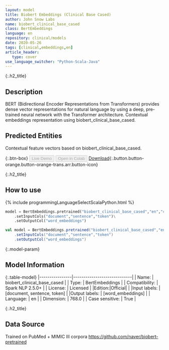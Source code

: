 ```yaml
---
layout: model
title: Biobert Embeddings (Clinical Base Cased)
author: John Snow Labs
name: biobert_clinical_base_cased
class: BertEmbeddings
language: en
repository: clinical/models
date: 2020-05-26
tags: [clinical,embeddings,en]
article_header:
   type: cover
use_language_switcher: "Python-Scala-Java"
---
```


{:.h2_title}
## Description
BERT (Bidirectional Encoder Representations from Transformers) provides dense vector representations for natural language by using a deep, pre-trained neural network with the Transformer architecture.
Contextual embeddings representation using biobert_clinical_base_cased.

## Predicted Entities 
Contextual feature vectors based on biobert_clinical_base_cased.

{:.btn-box}
<button class="button button-orange" disabled>Live Demo</button>
<button class="button button-orange" disabled>Open in Colab</button>
[Download](https://s3.amazonaws.com/auxdata.johnsnowlabs.com/clinical/models/biobert_clinical_base_cased_en_2.5.0_2.4_1590489819943.zip){:.button.button-orange.button-orange-trans.arr.button-icon}

{:.h2_title}
## How to use 
<div class="tabs-box" markdown="1">

{% include programmingLanguageSelectScalaPython.html %}

```python
model = BertEmbeddings.pretrained("biobert_clinical_base_cased","en","clinical/models")\
	.setInputCols("document","sentence","token")\
	.setOutputCol("word_embeddings")
```

```scala
val model = BertEmbeddings.pretrained("biobert_clinical_base_cased","en","clinical/models")
	.setInputCols("document","sentence","token")
	.setOutputCol("word_embeddings")
```
</div>

{:.model-param}
## Model Information

{:.table-model}
|----------------|-----------------------------|
| Name:           | biobert_clinical_base_cased |
| Type:    | BertEmbeddings              |
| Compatibility:  | Spark NLP 2.5.0+                       |
| License:        | Licensed                    |
|Edition:|Official|                  |
|Input labels:         | [document, sentence, token]   |
|Output labels:        | [word_embeddings]             |
| Language:       | en                          |
| Dimension:     | 768.0                       |
| Case sensitive: | True                        |

{:.h2_title}
## Data Source
Trained on PubMed + MIMIC III corpora
https://github.com/naver/biobert-pretrained